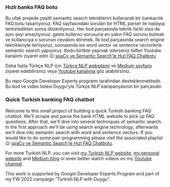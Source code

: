 ### Hızlı banka FAQ botu

Bu ufak projede çeşitli semantic search tekniklerini kullanarak bir bankacılık FAQ botu tasarlıyoruz. FAQ sayfasındaki soruları bir HTML parser ile toplayıp temizledikten sonra düzenliyoruz. Her kod parçasında teknik farklı olsa da aynı şeyi amaçlıyoruz: gelen kullanıcı sorusuna en yakın FAQ sorunu bulmak ve kullanıcıya o sorunun cevabını dönmek. İlk kod parçasında search engine teknikleriyle ilerliyoruz, sonrasında ise word vector ve sentence vectorlerle semantic search yapıyoruz. Kodu birlikte yapmak isterseniz lütfen Youtube kanalımı ziyaret edin :wink: [spaCy ve Semantic Search'le Hızl FAQ Chatbotu](https://www.youtube.com/playlist?list=PLJTHlIwB8Vcr0KHTcRRRFa3QMcI4F4lW5)  

Daha fazla Türkçe NLP için [Türkçe NLP websitemi](https://www.turkish-nlp-suite.com) ve [Medium sayfamı](https://medium.com/@duygu.altinok12) ziyaret edebilirsiniz veya [Youtube kanalıma](https://www.youtube.com/channel/UCXGITYr91nNBQELciqVv6iw) göz atabilirsiniz.  

Bu repo Google Developer Experts programı tarafından desteklenmektedir. Bu kod ve video listesi Duygu'yla Türkçe NLP kampanyasının bir parçasıdır.



### Quick Turkish banking FAQ chatbot
Welcome to this small project of building a quick Turkish banking FAQ chatbot. We'll scrape and parse the bank HTML website to pick up FAQ questions. After that, we'll dive into several techniques of semantic search. In the first approach we'll be using search engine technology, afterwards we'll dive into semantic search with word and sentence vectors.
If you would like to do some pair-programming please visit the associated playlist :wink: [spaCy ve Semantic Search'le Hızl FAQ Chatbotu](https://www.youtube.com/playlist?list=PLJTHlIwB8Vcr0KHTcRRRFa3QMcI4F4lW5).  

For more Turkish NLP, you can visit [my Turkish NLP website](https://www.turkish-nlp-suite.com), [my personal website](https://www.onlyduygu.com) and [Medium blog](https://medium.com/@duygu.altinok12) or even better watch videos on my [Youtube channel](https://www.youtube.com/channel/UCXGITYr91nNBQELciqVv6iw).  

This work is supported by Google Developer Experts Program and part of my FW 2022 campaign "Turkish NLP with Duygu".


